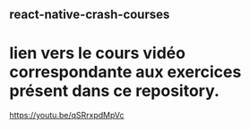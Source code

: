 ## react-native-crash-courses

# lien vers le cours vidéo correspondante aux exercices présent dans ce repository.

https://youtu.be/qSRrxpdMpVc
